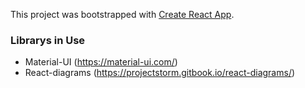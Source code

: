 This project was bootstrapped with [Create React App](https://github.com/facebook/create-react-app).

### Librarys in Use

- Material-UI (https://material-ui.com/)
- React-diagrams (https://projectstorm.gitbook.io/react-diagrams/)
